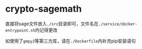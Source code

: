 # crypto-sagemath

直接将sage文件放入`./src`目录即可，文件名在`./service/docker-entrypoint.sh`内记得更改

如使用了`gmpy2`等第三方库，请在`./Dockerfile`内补充pip安装语句